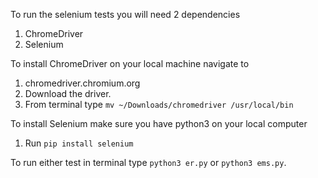 To run the selenium tests you will need 2 dependencies
1. ChromeDriver
2. Selenium

To install ChromeDriver on your local machine navigate to 
1. chromedriver.chromium.org
2. Download the driver.
3. From terminal type `mv ~/Downloads/chromedriver /usr/local/bin`

To install Selenium make sure you have python3 on your local computer
1. Run `pip install selenium`

To run either test in terminal type `python3 er.py` or `python3 ems.py`.